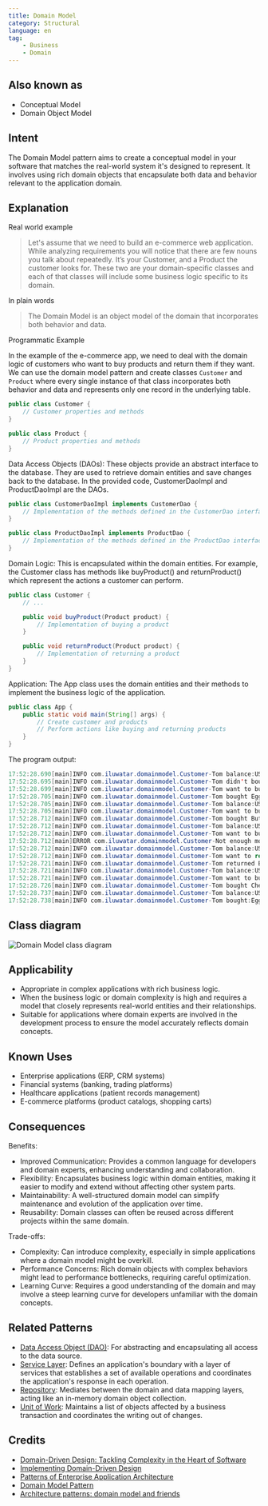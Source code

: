 ```yaml
---
title: Domain Model
category: Structural
language: en
tag:
    - Business
    - Domain
---
```


## Also known as

* Conceptual Model
* Domain Object Model

## Intent

The Domain Model pattern aims to create a conceptual model in your software that matches the real-world system it's designed to represent. It involves using rich domain objects that encapsulate both data and behavior relevant to the application domain.

## Explanation

Real world example

> Let's assume that we need to build an e-commerce web application. While analyzing requirements you will notice that there are few nouns you talk about repeatedly. It’s your Customer, and a Product the customer looks for. These two are your domain-specific classes and each of that classes will include some business logic specific to its domain.

In plain words

> The Domain Model is an object model of the domain that incorporates both behavior and data.

Programmatic Example

In the example of the e-commerce app, we need to deal with the domain logic of customers who want to buy products and return them if they want. We can use the domain model pattern and create classes `Customer` and `Product` where every single instance of that class incorporates both behavior and data and represents only one record in the underlying table.

```java
public class Customer {
    // Customer properties and methods
}

public class Product {
    // Product properties and methods
}
```

Data Access Objects (DAOs): These objects provide an abstract interface to the database. They are used to retrieve domain entities and save changes back to the database. In the provided code, CustomerDaoImpl and ProductDaoImpl are the DAOs.

```java
public class CustomerDaoImpl implements CustomerDao {
    // Implementation of the methods defined in the CustomerDao interface
}

public class ProductDaoImpl implements ProductDao {
    // Implementation of the methods defined in the ProductDao interface
}
```

Domain Logic: This is encapsulated within the domain entities. For example, the Customer class has methods like buyProduct() and returnProduct() which represent the actions a customer can perform.

```java
public class Customer {
    // ...

    public void buyProduct(Product product) {
        // Implementation of buying a product
    }

    public void returnProduct(Product product) {
        // Implementation of returning a product
    }
}
```

Application: The App class uses the domain entities and their methods to implement the business logic of the application.

```java
public class App {
    public static void main(String[] args) {
        // Create customer and products
        // Perform actions like buying and returning products
    }
}
```

The program output:

```java
17:52:28.690[main]INFO com.iluwatar.domainmodel.Customer-Tom balance:USD30.00 
17:52:28.695[main]INFO com.iluwatar.domainmodel.Customer-Tom didn't bought anything
17:52:28.699[main]INFO com.iluwatar.domainmodel.Customer-Tom want to buy Eggs($10.00)...
17:52:28.705[main]INFO com.iluwatar.domainmodel.Customer-Tom bought Eggs!
17:52:28.705[main]INFO com.iluwatar.domainmodel.Customer-Tom balance:USD20.00
17:52:28.705[main]INFO com.iluwatar.domainmodel.Customer-Tom want to buy Butter($20.00)...
17:52:28.712[main]INFO com.iluwatar.domainmodel.Customer-Tom bought Butter!
17:52:28.712[main]INFO com.iluwatar.domainmodel.Customer-Tom balance:USD0.00
17:52:28.712[main]INFO com.iluwatar.domainmodel.Customer-Tom want to buy Cheese($20.00)...
17:52:28.712[main]ERROR com.iluwatar.domainmodel.Customer-Not enough money!
17:52:28.712[main]INFO com.iluwatar.domainmodel.Customer-Tom balance:USD0.00
17:52:28.712[main]INFO com.iluwatar.domainmodel.Customer-Tom want to return Butter($20.00)...
17:52:28.721[main]INFO com.iluwatar.domainmodel.Customer-Tom returned Butter!
17:52:28.721[main]INFO com.iluwatar.domainmodel.Customer-Tom balance:USD20.00
17:52:28.721[main]INFO com.iluwatar.domainmodel.Customer-Tom want to buy Cheese($20.00)...
17:52:28.726[main]INFO com.iluwatar.domainmodel.Customer-Tom bought Cheese!
17:52:28.737[main]INFO com.iluwatar.domainmodel.Customer-Tom balance:USD0.00
17:52:28.738[main]INFO com.iluwatar.domainmodel.Customer-Tom bought:Eggs-$10.00,Cheese-$20.00
```

## Class diagram

![Domain Model class diagram](./etc/domain-model.urm.png "domain model")

## Applicability

* Appropriate in complex applications with rich business logic.
* When the business logic or domain complexity is high and requires a model that closely represents real-world entities and their relationships.
* Suitable for applications where domain experts are involved in the development process to ensure the model accurately reflects domain concepts.

## Known Uses

* Enterprise applications (ERP, CRM systems)
* Financial systems (banking, trading platforms)
* Healthcare applications (patient records management)
* E-commerce platforms (product catalogs, shopping carts)

## Consequences

Benefits:

* Improved Communication: Provides a common language for developers and domain experts, enhancing understanding and collaboration.
* Flexibility: Encapsulates business logic within domain entities, making it easier to modify and extend without affecting other system parts.
* Maintainability: A well-structured domain model can simplify maintenance and evolution of the application over time.
* Reusability: Domain classes can often be reused across different projects within the same domain.

Trade-offs:

* Complexity: Can introduce complexity, especially in simple applications where a domain model might be overkill.
* Performance Concerns: Rich domain objects with complex behaviors might lead to performance bottlenecks, requiring careful optimization.
* Learning Curve: Requires a good understanding of the domain and may involve a steep learning curve for developers unfamiliar with the domain concepts.

## Related Patterns

* [Data Access Object (DAO)](https://java-design-patterns.com/patterns/dao/): For abstracting and encapsulating all access to the data source.
* [Service Layer](https://java-design-patterns.com/patterns/service-layer/): Defines an application's boundary with a layer of services that establishes a set of available operations and coordinates the application's response in each operation.
* [Repository](https://java-design-patterns.com/patterns/repository/): Mediates between the domain and data mapping layers, acting like an in-memory domain object collection.
* [Unit of Work](https://java-design-patterns.com/patterns/unit-of-work/): Maintains a list of objects affected by a business transaction and coordinates the writing out of changes.

## Credits

* [Domain-Driven Design: Tackling Complexity in the Heart of Software](https://amzn.to/3vMCjnP)
* [Implementing Domain-Driven Design](https://amzn.to/4cUX4OL)
* [Patterns of Enterprise Application Architecture](https://www.amazon.com/gp/product/0321127420/ref=as_li_qf_asin_il_tl?ie=UTF8&tag=javadesignpat-20&creative=9325&linkCode=as2&creativeASIN=0321127420&linkId=18acc13ba60d66690009505577c45c04)
* [Domain Model Pattern](https://martinfowler.com/eaaCatalog/domainModel.html)
* [Architecture patterns: domain model and friends](https://inviqa.com/blog/architecture-patterns-domain-model-and-friends)
